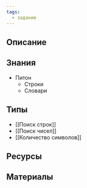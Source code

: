 ```yaml
---
tags:
  - задание
---
```

## Описание



## Знания

- Питон
	- Строки
	- Словари

## Типы

- [[Поиск строк]]
- [[Поиск чисел]]
- [[Количество символов]]

## Ресурсы



## Материалы